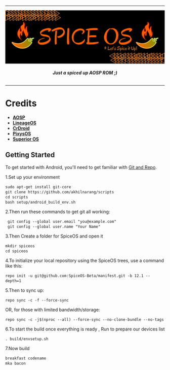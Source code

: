 <div align="center">
<hr>
<img src="https://github.com/SpiceOS-Beta/xda_template/blob/12/Banner/header.png?raw=true">
<br>
<br>
<strong><i>Just a spiced up AOSP ROM ;)</i></strong>
<br>
<br>
<hr>
</div>

Credits
===========
 * [**AOSP**](https://android.googlesource.com)
 * [**LineageOS**](https://github.com/LineageOS)
 * [**CrDroid**](https://github.com/crdroidandroid)
 * [**PixysOS**](https://github.com/PixysOS)
 * [**Superior OS**](https://github.com/SuperiorOS)


Getting Started
---------------

To get started with Android, you'll need to get
familiar with [Git and Repo](https://source.android.com/source/using-repo.html).

1.Set up your environment

    sudo apt-get install git-core
    git clone https://github.com/akhilnarang/scripts
    cd scripts
    bash setup/android_build_env.sh

2.Then run these commands to get git all working:

     git config --global user.email "you@example.com"
     git config --global user.name "Your Name"

3.Then Create a folder for SpiceOS and open it

    mkdir spiceos
    cd spiceos

4.To initialize your local repository using the SpiceOS trees, use a command like this:

    repo init -u git@github.com:SpiceOS-Beta/manifest.git -b 12.1 --depth=1

5.Then to sync up:

    repo sync -c -f --force-sync

OR, for those with limited bandwidth/storage:

    repo sync -c -j$(nproc --all) --force-sync --no-clone-bundle --no-tags

6.To start the build once everything is ready , Run to prepare our devices list

    . build/envsetup.sh

7.Now build

    breakfast codename
    mka bacon

